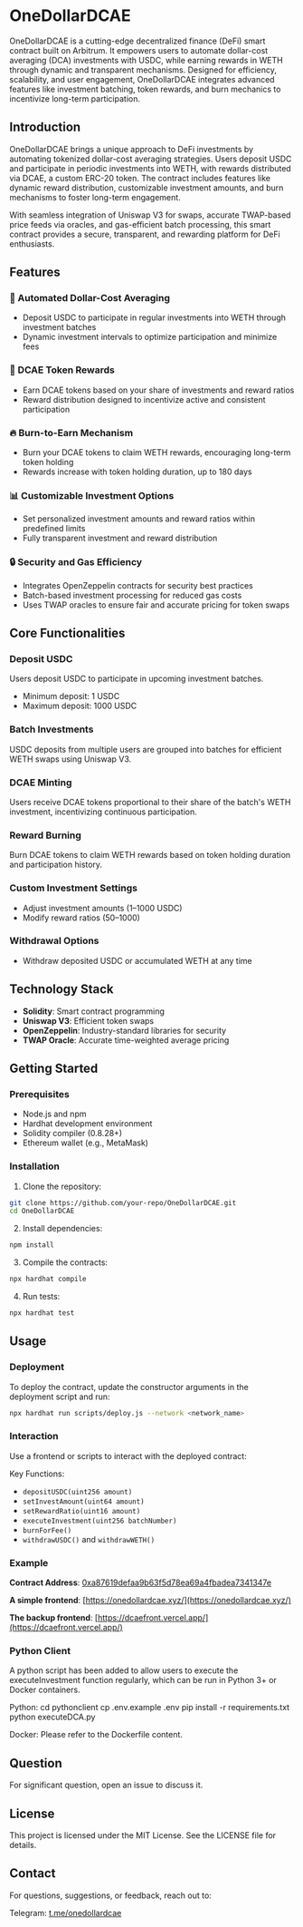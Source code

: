 # OneDollarDCAE

OneDollarDCAE is a cutting-edge decentralized finance (DeFi) smart contract built on Arbitrum. It empowers users to automate dollar-cost averaging (DCA) investments with USDC, while earning rewards in WETH through dynamic and transparent mechanisms. Designed for efficiency, scalability, and user engagement, OneDollarDCAE integrates advanced features like investment batching, token rewards, and burn mechanics to incentivize long-term participation.

## Introduction

OneDollarDCAE brings a unique approach to DeFi investments by automating tokenized dollar-cost averaging strategies. Users deposit USDC and participate in periodic investments into WETH, with rewards distributed via DCAE, a custom ERC-20 token. The contract includes features like dynamic reward distribution, customizable investment amounts, and burn mechanisms to foster long-term engagement.

With seamless integration of Uniswap V3 for swaps, accurate TWAP-based price feeds via oracles, and gas-efficient batch processing, this smart contract provides a secure, transparent, and rewarding platform for DeFi enthusiasts.

## Features

### 🏦 Automated Dollar-Cost Averaging
* Deposit USDC to participate in regular investments into WETH through investment batches
* Dynamic investment intervals to optimize participation and minimize fees

### 💸 DCAE Token Rewards
* Earn DCAE tokens based on your share of investments and reward ratios
* Reward distribution designed to incentivize active and consistent participation

### 🔥 Burn-to-Earn Mechanism
* Burn your DCAE tokens to claim WETH rewards, encouraging long-term token holding
* Rewards increase with token holding duration, up to 180 days

### 📊 Customizable Investment Options
* Set personalized investment amounts and reward ratios within predefined limits
* Fully transparent investment and reward distribution

### 🔒 Security and Gas Efficiency
* Integrates OpenZeppelin contracts for security best practices
* Batch-based investment processing for reduced gas costs
* Uses TWAP oracles to ensure fair and accurate pricing for token swaps

## Core Functionalities

### Deposit USDC
Users deposit USDC to participate in upcoming investment batches.
* Minimum deposit: 1 USDC
* Maximum deposit: 1000 USDC

### Batch Investments
USDC deposits from multiple users are grouped into batches for efficient WETH swaps using Uniswap V3.

### DCAE Minting
Users receive DCAE tokens proportional to their share of the batch's WETH investment, incentivizing continuous participation.

### Reward Burning
Burn DCAE tokens to claim WETH rewards based on token holding duration and participation history.

### Custom Investment Settings
* Adjust investment amounts (1–1000 USDC)
* Modify reward ratios (50–1000)

### Withdrawal Options
* Withdraw deposited USDC or accumulated WETH at any time

## Technology Stack

* **Solidity**: Smart contract programming
* **Uniswap V3**: Efficient token swaps
* **OpenZeppelin**: Industry-standard libraries for security
* **TWAP Oracle**: Accurate time-weighted average pricing

## Getting Started

### Prerequisites
* Node.js and npm
* Hardhat development environment
* Solidity compiler (0.8.28+)
* Ethereum wallet (e.g., MetaMask)

### Installation

1. Clone the repository:
```bash
git clone https://github.com/your-repo/OneDollarDCAE.git
cd OneDollarDCAE
```

2. Install dependencies:
```bash
npm install
```

3. Compile the contracts:
```bash
npx hardhat compile
```

4. Run tests:
```bash
npx hardhat test
```

## Usage

### Deployment
To deploy the contract, update the constructor arguments in the deployment script and run:
```bash
npx hardhat run scripts/deploy.js --network <network_name>
```

### Interaction
Use a frontend or scripts to interact with the deployed contract:

Key Functions:
* `depositUSDC(uint256 amount)`
* `setInvestAmount(uint64 amount)`
* `setRewardRatio(uint16 amount)`
* `executeInvestment(uint256 batchNumber)`
* `burnForFee()`
* `withdrawUSDC()` and `withdrawWETH()`

### Example
**Contract Address**: 
[0xa87619defaa9b63f5d78ea69a4fbadea7341347e](https://arbiscan.io/address/0xa87619defaa9b63f5d78ea69a4fbadea7341347e)

**A simple frontend**: 
[https://onedollardcae.xyz/](https://onedollardcae.xyz/)

**The backup frontend**: 
[https://dcaefront.vercel.app/](https://dcaefront.vercel.app/)


### Python Client
A python script has been added to allow users to execute the executeInvestment function regularly, which can be run in Python 3+ or Docker containers.

Python:
cd pythonclient
cp .env.example .env
pip install -r requirements.txt
python executeDCA.py

Docker:
Please refer to the Dockerfile content.


## Question
For significant question, open an issue to discuss it.

## License
This project is licensed under the MIT License. See the LICENSE file for details.

## Contact
For questions, suggestions, or feedback, reach out to:

Telegram: [t.me/onedollardcae](https://t.me/onedollardcae)
